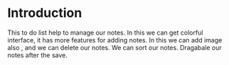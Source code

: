 # Introduction

This to do list help to manage our notes. In this we can get colorful interface, it has more features for adding notes. In this we can add image also , and we can delete our notes. We can sort our notes. Dragabale our notes after the save.